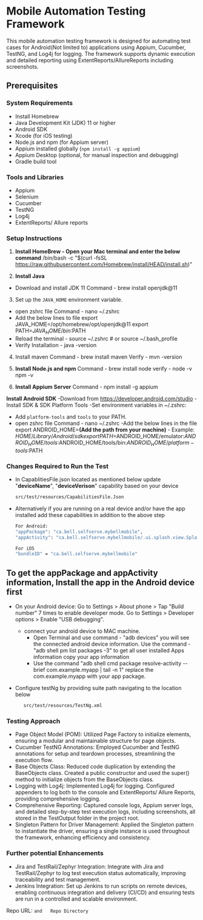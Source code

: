 # Mobile Automation Testing Framework

This mobile automation testing framework is designed for automating test cases for Android(Not limited to) applications using Appium, Cucumber, TestNG, and Log4j for logging. The framework supports dynamic execution and detailed reporting using ExtentReports/AllureReports including screenshots.


## Prerequisites

### System Requirements
- Install Homebrew
- Java Development Kit (JDK) 11 or higher
- Android SDK
- Xcode (for iOS testing)
- Node.js and npm (for Appium server)
- Appium installed globally (`npm install -g appium`)
- Appium Desktop (optional, for manual inspection and debugging)
- Gradle build tool

### Tools and Libraries
- Appium
- Selenium
- Cucumber
- TestNG
- Log4j
- ExtentReports/ Allure reports

### Setup Instructions
1. **Install HomeBrew - Open your Mac terminal and enter the below command**
/bin/bash -c "$(curl -fsSL https://raw.githubusercontent.com/Homebrew/install/HEAD/install.sh)"

2. **Install Java**
- Download and install JDK 11
Command - brew install openjdk@11

3. Set up the `JAVA_HOME` environment variable.
- open zshrc file Command - nano ~/.zshrc
- Add the below lines to file
     export JAVA_HOME=/opt/homebrew/opt/openjdk@11
     export PATH=$JAVA_HOME/bin:$PATH
- Reload the terminal - source ~/.zshrc  # or source ~/.bash_profile
- Verify Installation - java -version

4. Install maven
Command - brew install maven
Verify - mvn -version

5. **Install Node.js and npm**
Command - brew install node
verify - node -v
         npm -v

6. **Install Appium Server**
Command - npm install -g appium


**Install Android SDK**
-Download from https://developer.android.com/studio
-Install SDK & SDK Platform Tools
-Set environment variables in ~/.zshrc:
- Add `platform-tools` and `tools` to your PATH.
- open zshrc file 
     Command - nano ~/.zshrc
-Add the below lines in the file
  export ANDROID_HOME=**(Add the path from your machine)** - Example: $HOME/Library/Android/sdk   
  export PATH=$ANDROID_HOME/emulator:$ANDROID_HOME/tools:$ANDROID_HOME/tools/bin:$ANDROID_HOME/platform-tools:$PATH


### Changes Required to Run the Test
- In CapablitiesFile.json located as mentioned below update "**deviceName**", "**deviceVerison**" capability based on your device
    ```bash
   src/test/resources/CapabilitiesFile.Json
   ```
- Alternatively if you are running on a real device and/or have the app installed add these capabilities in addition to the above step
    ```bash
  For Android: 
  "appPackage": "ca.bell.selfserve.mybellmobile",
  "appActivity": "ca.bell.selfserve.mybellmobile/.ui.splash.view.SplashActivity"
  
  For iOS
  "bundleID" = "ca.bell.selfserve.mybellmobile"

## To get the appPackage and appActivity information, Install the app in the Android device first
 - On your Android device:
  Go to Settings > About phone > Tap "Build number" 7 times to enable developer mode.
  Go to Settings > Developer options > Enable "USB debugging".
   - connect your android device to MAC machine. 
     - Open Terminal and use command - "adb devices"
     you will see the connected android device information. 
     Use the command - "adb shell pm list packages -3" to get all user installed Apps information
     copy your app information 
     - Use the command "adb shell cmd package resolve-activity --brief com.example.myapp | tail -n 1"
     replace the com.example.myapp with your app package.

     
    
- Configure testNg by providing suite path navigating to the location below
   ```bash
      src/test/resources/TestNg.xml
   ``` 

### Testing Approach
- Page Object Model (POM): Utilized Page Factory to initialize elements, ensuring a modular and maintainable structure for page objects.
- Cucumber TestNG Annotations: Employed Cucumber and TestNG annotations for setup and teardown processes, streamlining the execution flow.
- Base Objects Class: Reduced code duplication by extending the BaseObjects class. Created a public constructor and used the super() method to initialize objects from the BaseObjects class.
- Logging with Log4j: Implemented Log4j for logging. Configured appenders to log both to the console and ExtentReports/ Allure Reports, providing comprehensive logging.
- Comprehensive Reporting: Captured console logs, Appium server logs, and detailed step-by-step test execution logs, including screenshots, all stored in the TestOutput folder in the project root.
- Singleton Pattern for Driver Management: Applied the Singleton pattern to instantiate the driver, ensuring a single instance is used throughout the framework, enhancing efficiency and consistency.
### Further potential Enhancements
- Jira and TestRail/Zephyr Integration: Integrate with Jira and TestRail/Zephyr to log test execution status automatically, improving traceability and test management.
- Jenkins Integration: Set up Jenkins to run scripts on remote devices, enabling continuous integration and delivery (CI/CD) and ensuring tests are run in a controlled and scalable environment.

Repo URL: `` and  
Repo Directory `` 


